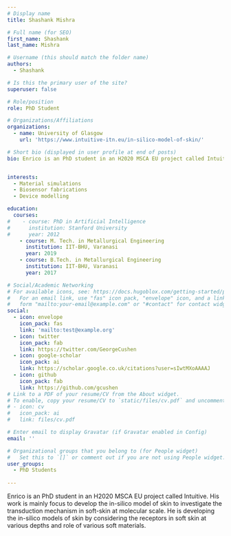 ```yaml
---
# Display name
title: Shashank Mishra

# Full name (for SEO)
first_name: Shashank 
last_name: Mishra

# Username (this should match the folder name)
authors:
  - Shashank

# Is this the primary user of the site?
superuser: false

# Role/position
role: PhD Student

# Organizations/Affiliations
organizations:
  - name: University of Glasgow
    url: 'https://www.intuitive-itn.eu/in-silico-model-of-skin/'

# Short bio (displayed in user profile at end of posts)
bio: Enrico is an PhD student in an H2020 MSCA EU project called Intuitive. His work is mainly focus to develop the in-silico model of skin to investigate the transduction mechanism in soft-skin at molecular scale. He is developing the in-silico models of skin by considering the receptors in soft skin at various depths and role of various soft materials.


interests:
  - Material simulations
  - Biosensor fabrications
  - Device modelling

education:
  courses:
#    - course: PhD in Artificial Intelligence
#      institution: Stanford University
#      year: 2012
    - course: M. Tech. in Metallurgical Engineering
      institution: IIT-BHU, Varanasi
      year: 2019
    - course: B.Tech. in Metallurgical Engineering
      institution: IIT-BHU, Varanasi
      year: 2017

# Social/Academic Networking
# For available icons, see: https://docs.hugoblox.com/getting-started/page-builder/#icons
#   For an email link, use "fas" icon pack, "envelope" icon, and a link in the
#   form "mailto:your-email@example.com" or "#contact" for contact widget.
social:
  - icon: envelope
    icon_pack: fas
    link: 'mailto:test@example.org'
  - icon: twitter
    icon_pack: fab
    link: https://twitter.com/GeorgeCushen
  - icon: google-scholar
    icon_pack: ai
    link: https://scholar.google.co.uk/citations?user=sIwtMXoAAAAJ
  - icon: github
    icon_pack: fab
    link: https://github.com/gcushen
# Link to a PDF of your resume/CV from the About widget.
# To enable, copy your resume/CV to `static/files/cv.pdf` and uncomment the lines below.
# - icon: cv
#   icon_pack: ai
#   link: files/cv.pdf

# Enter email to display Gravatar (if Gravatar enabled in Config)
email: ''

# Organizational groups that you belong to (for People widget)
#   Set this to `[]` or comment out if you are not using People widget.
user_groups:
  - PhD Students
  
---
```

Enrico is an PhD student in an H2020 MSCA EU project called Intuitive. His work is mainly focus to develop the in-silico model of skin to investigate the transduction mechanism in soft-skin at molecular scale. He is developing the in-silico models of skin by considering the receptors in soft skin at various depths and role of various soft materials.
